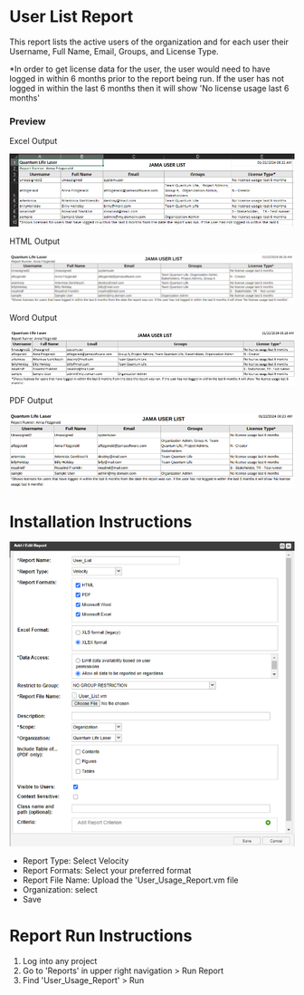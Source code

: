 # User List Report 

This report lists the active users of the organization and for each user their Username, Full Name, Email, Groups, and License Type. 

*In order to get license data for the user, the user would need to have logged in within 6 months prior to the report being run. If the user has not logged in within the last 6 months then it will show 'No license usage last 6 months'


### Preview 

Excel Output

![Example Excel Output](https://github.com/jamasoftware-ps/Community-Reports/blob/7bb96f6d625a2d88cb54dadec5ae1246f2ab39ae/Login%20Usage%20Reports/User%20List%20Report/excel_output.png "Example Excel")

HTML Output 

![Example HTML](https://github.com/jamasoftware-ps/Community-Reports/blob/7bb96f6d625a2d88cb54dadec5ae1246f2ab39ae/Login%20Usage%20Reports/User%20List%20Report/html_output.png "Example HTML")

Word Output

![Example Word](https://github.com/jamasoftware-ps/Community-Reports/blob/7bb96f6d625a2d88cb54dadec5ae1246f2ab39ae/Login%20Usage%20Reports/User%20List%20Report/word_output.png "Example Word") 

PDF Output 

![Example PDF](https://github.com/jamasoftware-ps/Community-Reports/blob/7bb96f6d625a2d88cb54dadec5ae1246f2ab39ae/Login%20Usage%20Reports/User%20List%20Report/pdf_output.png "Example PDF")

# Installation Instructions 
![Installation Configuration](https://github.com/jamasoftware-ps/Community-Reports/blob/7bb96f6d625a2d88cb54dadec5ae1246f2ab39ae/Login%20Usage%20Reports/User%20List%20Report/Installation_Configuration.png)

<ul> 
  <li>Report Type: Select Velocity</li>
  <li>Report Formats: Select your preferred format</li>
  <li>Report File Name: Upload the 'User_Usage_Report.vm file</li>
  <li>Organization: select</li>
  <li>Save</li>
</ul>

# Report Run Instructions 
<ol>
  <li>Log into any project</li>
  <li>Go to 'Reports' in upper right navigation > Run Report</li>
  <li>Find 'User_Usage_Report' > Run </li>
</ol>

